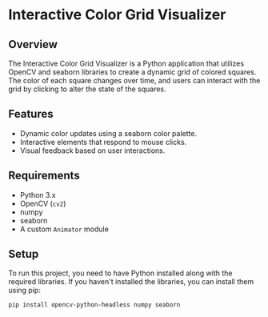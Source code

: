 # Interactive Color Grid Visualizer

## Overview
The Interactive Color Grid Visualizer is a Python application that utilizes OpenCV and seaborn libraries to create a dynamic grid of colored squares. The color of each square changes over time, and users can interact with the grid by clicking to alter the state of the squares.

## Features
- Dynamic color updates using a seaborn color palette.
- Interactive elements that respond to mouse clicks.
- Visual feedback based on user interactions.

## Requirements
- Python 3.x
- OpenCV (`cv2`)
- numpy
- seaborn
- A custom `Animator` module

## Setup
To run this project, you need to have Python installed along with the required libraries. If you haven't installed the libraries, you can install them using pip:

```bash
pip install opencv-python-headless numpy seaborn
